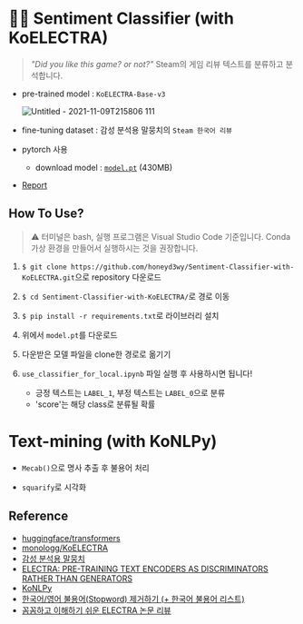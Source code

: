 # 💖🤗 Sentiment Classifier (with KoELECTRA)
> _"Did you like this game? or not?"_ Steam의 게임 리뷰 텍스트를 분류하고 분석합니다.

- pre-trained model : `KoELECTRA-Base-v3`

  ![Untitled - 2021-11-09T215806 111](https://user-images.githubusercontent.com/86245237/140928677-02b90d70-ea82-4b1c-8fc0-6beebf9b4871.png)

- fine-tuning dataset : 감성 분석용 말뭉치의 `Steam 한국어 리뷰`

- pytorch 사용

  - download model : [`model.pt`](https://docs.google.com/uc?export=download&id=1oJK7P5Jo1_RyTWb4Nd9nJ2vLRSeCl0D1) (430MB)

- [Report](https://pypyai.notion.site/Report-Steam-Review-Sentiment-Classification-Analysis-1fbbf8b38a2146d9890982373baec33b)

## How To Use?

> ⚠️ 터미널은 bash, 실행 프로그램은 Visual Studio Code 기준입니다. Conda 가상 환경을 만들어서 실행하시는 것을 권장합니다.

1. `$ git clone https://github.com/honeyd3wy/Sentiment-Classifier-with-KoELECTRA.git`으로 repository 다운로드

2. `$ cd Sentiment-Classifier-with-KoELECTRA/`로 경로 이동

3. `$ pip install -r requirements.txt`로 라이브러리 설치

4. 위에서 `model.pt`를 다운로드

5. 다운받은 모델 파일을 clone한 경로로 옮기기

6. `use_classifier_for_local.ipynb` 파일 실행 후 사용하시면 됩니다!

    - 긍정 텍스트는 `LABEL_1`, 부정 텍스트는 `LABEL_0`으로 분류
    - 'score'는 해당 class로 분류될 확률



# Text-mining (with KoNLPy)

- `Mecab()`으로 명사 추출 후 불용어 처리

- `squarify`로 시각화




## Reference
- [huggingface/transformers](https://github.com/huggingface/transformers)
- [monologg/KoELECTRA](https://github.com/monologg/KoELECTRA)
- [감성 분석용 말뭉치](https://github.com/bab2min/corpus/tree/master/sentiment)
- [ELECTRA: PRE-TRAINING TEXT ENCODERS AS DISCRIMINATORS RATHER THAN GENERATORS](https://openreview.net/pdf?id=r1xMH1BtvB)
- [KoNLPy](https://konlpy.org/ko/latest/)
- [한국어/영어 불용어(Stopword) 제거하기 (+ 한국어 불용어 리스트)](https://mr-doosun.tistory.com/24)
- [꼼꼼하고 이해하기 쉬운 ELECTRA 논문 리뷰](https://blog.pingpong.us/electra-review/)
